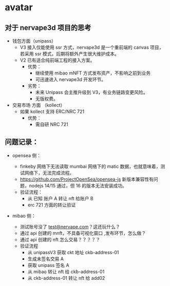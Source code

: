 # avatar

## 对于 nervape3d 项目的思考

- 钱包方面（unipass）
  - V3 接入仅能使用 ssr 方式，nervape3d 是一个重前端的 canvas 项目，若采用 ssr 模式，后期将额外产生很大维护成本。
  - V2 已有适合纯前端工程的接入方案。
    - 优势：
      - 继续使用 mibao mNFT 方式发布资产，不影响之前到业务 
      - 可迅速进入 nervape3d 开发环节。
    - 劣势：
      - 未来 Unipass 会主推升级到 V3，有业务链路变更风险。
      - 无版权费。
- 交易市场 方面 （kollect）
  - 如果 kollect 支持 ERC/NRC 721
    - 优势：
      - 需自研 NRC 721

## 问题记录：

- opensea 侧：

  - finkeby 网络下无法读取 mumbai 网络下的 matic 数据，也就意味着，测试网络下，无法完成流程。
  - https://github.com/ProjectOpenSea/opensea-js 新版本兼容性有问题，nodejs 14/15 通过，但 16 的版本无法安装成功。
  - 验证流程：
    - 从 已知 账户 A 转让 nft 给账户 B
    - erc 721 方面的转让验证 

- mibao 侧：
  - 测试账号没了 test@nervape.com？这还玩什么？
  - 通过 api 创建的 mnft，不具备可视化窗口 ,发布环节，怎么做？
  - 通过 api 创建的 nft 怎么交易？？？？？
  - 验证流程
    - 从 unipassV3 获取 ckt 地址 ckb-address-01
    - 生成未签名交易 A
    - 获取 unipass 签名 A
    - 从 mibao 转让 nft 给 ckb-address-01
    - 从 ckb-address-01 转让 nft 给 add02


